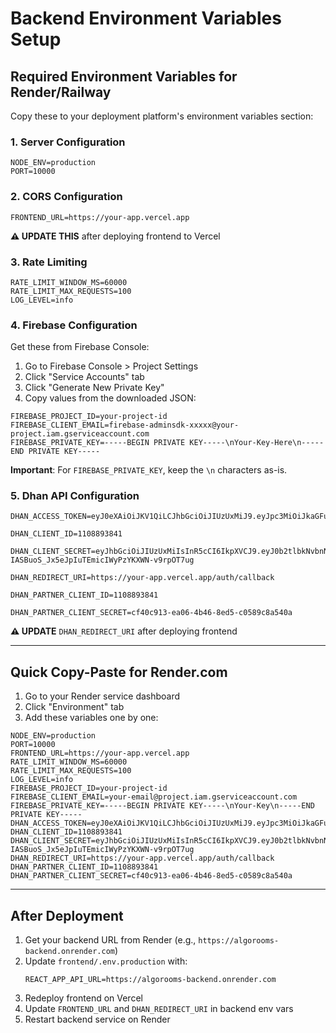 # Backend Environment Variables Setup

## Required Environment Variables for Render/Railway

Copy these to your deployment platform's environment variables section:

### 1. Server Configuration
```
NODE_ENV=production
PORT=10000
```

### 2. CORS Configuration
```
FRONTEND_URL=https://your-app.vercel.app
```
**⚠️ UPDATE THIS** after deploying frontend to Vercel

### 3. Rate Limiting
```
RATE_LIMIT_WINDOW_MS=60000
RATE_LIMIT_MAX_REQUESTS=100
LOG_LEVEL=info
```

### 4. Firebase Configuration
Get these from Firebase Console:
1. Go to Firebase Console > Project Settings
2. Click "Service Accounts" tab
3. Click "Generate New Private Key"
4. Copy values from the downloaded JSON:

```
FIREBASE_PROJECT_ID=your-project-id
FIREBASE_CLIENT_EMAIL=firebase-adminsdk-xxxxx@your-project.iam.gserviceaccount.com
FIREBASE_PRIVATE_KEY=-----BEGIN PRIVATE KEY-----\nYour-Key-Here\n-----END PRIVATE KEY-----
```

**Important**: For `FIREBASE_PRIVATE_KEY`, keep the `\n` characters as-is.

### 5. Dhan API Configuration
```
DHAN_ACCESS_TOKEN=eyJ0eXAiOiJKV1QiLCJhbGciOiJIUzUxMiJ9.eyJpc3MiOiJkaGFuIiwicGFydG5lcklkIjoiIiwiZXhwIjoxNzYxNjUzNTkxLCJpYXQiOjE3NjE1NjcxOTEsInRva2VuQ29uc3VtZXJUeXBlIjoiU0VMRiIsIndlYmhvb2tVcmwiOiIiLCJkaGFuQ2xpZW50SWQiOiIxMTA4ODkzODQxIn0.8IMH_F0w2tLtMfyhygARc3a__t9cdlEnRHhds9hOh2sDrPCyi64pm9Yc8wBXwVnc722BFLFdyp_0VoIA33qxKQ

DHAN_CLIENT_ID=1108893841

DHAN_CLIENT_SECRET=eyJhbGciOiJIUzUxMiIsInR5cCI6IkpXVCJ9.eyJ0b2tlbkNvbnN1bWVyVHlwZSI6IlNFTEYiLCJwYXJ0bmVySWQiOiIiLCJkaGFuQ2xpZW50SWQiOiIyNTEwMjExNzQwIiwid2ViaG9va1VybCI6Imh0dHA6Ly9sb2NhbGhvc3Q6MzAwMC9hdXRoL2NhbGxiYWNrIiwiaXNzIjoiZGhhbiIsImV4cCI6MTc2MzY0MzY2MH0.tMT8ZfE_AvJPQ2XCUPUZE26tQ6UkhqBp__6Vz20fXLvS-IASBuoS_Jx5eJpIuTEmicIWyPzYKXWN-v9rpOT7ug

DHAN_REDIRECT_URI=https://your-app.vercel.app/auth/callback

DHAN_PARTNER_CLIENT_ID=1108893841

DHAN_PARTNER_CLIENT_SECRET=cf40c913-ea06-4b46-8ed5-c0589c8a540a
```

**⚠️ UPDATE** `DHAN_REDIRECT_URI` after deploying frontend

---

## Quick Copy-Paste for Render.com

1. Go to your Render service dashboard
2. Click "Environment" tab
3. Add these variables one by one:

```
NODE_ENV=production
PORT=10000
FRONTEND_URL=https://your-app.vercel.app
RATE_LIMIT_WINDOW_MS=60000
RATE_LIMIT_MAX_REQUESTS=100
LOG_LEVEL=info
FIREBASE_PROJECT_ID=your-project-id
FIREBASE_CLIENT_EMAIL=your-email@project.iam.gserviceaccount.com
FIREBASE_PRIVATE_KEY=-----BEGIN PRIVATE KEY-----\nYour-Key\n-----END PRIVATE KEY-----
DHAN_ACCESS_TOKEN=eyJ0eXAiOiJKV1QiLCJhbGciOiJIUzUxMiJ9.eyJpc3MiOiJkaGFuIiwicGFydG5lcklkIjoiIiwiZXhwIjoxNzYxNjUzNTkxLCJpYXQiOjE3NjE1NjcxOTEsInRva2VuQ29uc3VtZXJUeXBlIjoiU0VMRiIsIndlYmhvb2tVcmwiOiIiLCJkaGFuQ2xpZW50SWQiOiIxMTA4ODkzODQxIn0.8IMH_F0w2tLtMfyhygARc3a__t9cdlEnRHhds9hOh2sDrPCyi64pm9Yc8wBXwVnc722BFLFdyp_0VoIA33qxKQ
DHAN_CLIENT_ID=1108893841
DHAN_CLIENT_SECRET=eyJhbGciOiJIUzUxMiIsInR5cCI6IkpXVCJ9.eyJ0b2tlbkNvbnN1bWVyVHlwZSI6IlNFTEYiLCJwYXJ0bmVySWQiOiIiLCJkaGFuQ2xpZW50SWQiOiIyNTEwMjExNzQwIiwid2ViaG9va1VybCI6Imh0dHA6Ly9sb2NhbGhvc3Q6MzAwMC9hdXRoL2NhbGxiYWNrIiwiaXNzIjoiZGhhbiIsImV4cCI6MTc2MzY0MzY2MH0.tMT8ZfE_AvJPQ2XCUPUZE26tQ6UkhqBp__6Vz20fXLvS-IASBuoS_Jx5eJpIuTEmicIWyPzYKXWN-v9rpOT7ug
DHAN_REDIRECT_URI=https://your-app.vercel.app/auth/callback
DHAN_PARTNER_CLIENT_ID=1108893841
DHAN_PARTNER_CLIENT_SECRET=cf40c913-ea06-4b46-8ed5-c0589c8a540a
```

---

## After Deployment

1. Get your backend URL from Render (e.g., `https://algorooms-backend.onrender.com`)
2. Update `frontend/.env.production` with:
   ```
   REACT_APP_API_URL=https://algorooms-backend.onrender.com
   ```
3. Redeploy frontend on Vercel
4. Update `FRONTEND_URL` and `DHAN_REDIRECT_URI` in backend env vars
5. Restart backend service on Render
